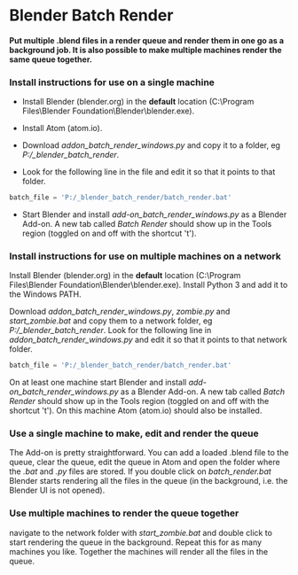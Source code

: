 # Blender Batch Render

#### Put multiple .blend files in a render queue and render them in one go as a background job. It is also possible to make multiple machines render the same queue together.

### Install instructions for use on a single machine

- Install Blender (blender.org) in the **default** location (C:\Program Files\Blender Foundation\Blender\blender.exe).
- Install Atom (atom.io).

- Download *addon_batch_render_windows.py* and copy it to a folder, eg *P:/_blender_batch_render*. 
- Look for the following line in the file  and edit it so that it points to that folder.
```python
batch_file = 'P:/_blender_batch_render/batch_render.bat'
```

- Start Blender and install *add-on_batch_render_windows.py* as a Blender Add-on. A new tab called *Batch Render* should show up in the Tools region (toggled on and off with the shortcut 't'). 


### Install instructions for use on multiple machines on a network

Install Blender (blender.org) in the **default** location (C:\Program Files\Blender Foundation\Blender\blender.exe).
Install Python 3 and add it to the Windows PATH.

Download *addon_batch_render_windows.py*, *zombie.py* and *start_zombie.bat* and copy them to a network folder, eg *P:/_blender_batch_render*. Look for the following line in *addon_batch_render_windows.py*  and edit it so that it points to that network folder.
```python
batch_file = 'P:/_blender_batch_render/batch_render.bat'
```

On at least one machine start Blender and install *add-on_batch_render_windows.py* as a Blender Add-on. A new tab called *Batch Render* should show up in the Tools region (toggled on and off with the shortcut 't'). On this machine Atom (atom.io) should also be installed.

### Use a single machine to make, edit and render the queue

The Add-on is pretty straightforward. You can add a loaded .blend file to the queue, clear the queue, edit the queue in Atom and open the folder where the *.bat* and *.py* files are stored. If you double click on *batch_render.bat* Blender starts rendering all the files in the queue (in the background, i.e. the Blender UI is not opened).  
 

### Use multiple machines to render the queue together

navigate to the network folder with *start_zombie.bat* and double click to start rendering the queue in the background. Repeat this for as many machines you like. Together the machines will render all the files in the queue.

